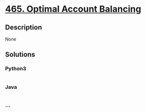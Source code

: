 # [465. Optimal Account Balancing](https://leetcode.com/problems/optimal-account-balancing)

## Description
None


## Solutions


### Python3

```python

```

### Java

```java

```

### ...
```

```
